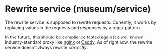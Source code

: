 # Rewrite service (museum/service)

The rewrite service is supposed to rewrite requests. Currently, it works by replacing values in the requests and responses by a regex pattern. 

In the future, this should be compliance tested against a well known industry-standard proxy like [nginx](https://nginx.org/en/) or [Caddy](https://caddyserver.com). As of right now, the rewrite service doesn't always rewrite *correctly*.